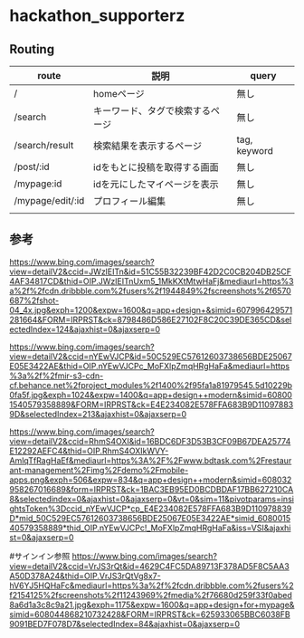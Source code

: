 # hackathon_supporterz



## Routing

|  route  |  説明  |query|
| ---- | ---- | ---- |
|  /  |  homeページ  | 無し |
|  /search  |  キーワード、タグで検索するページ  | 無し |
| /search/result| 検索結果を表示するページ| tag, keyword|
| /post/:id | idをもとに投稿を取得する画面| 無し |
| /mypage:id | idを元にしたマイページを表示 | 無し |
| /mypage/edit/:id | プロフィール編集 | 無し |
|  |  |  |

## 参考

https://www.bing.com/images/search?view=detailV2&ccid=JWzlEITn&id=51C55B32239BF42D2C0CB204DB25CF4AF34817CD&thid=OIP.JWzlEITnUxm5_1MkKXtMtwHaFj&mediaurl=https%3a%2f%2fcdn.dribbble.com%2fusers%2f1944849%2fscreenshots%2f6570687%2fshot-04_4x.jpg&exph=1200&expw=1600&q=app+design+&simid=607996429571281664&FORM=IRPRST&ck=8798486D586E27102F8C20C39DE365CD&selectedIndex=124&ajaxhist=0&ajaxserp=0

https://www.bing.com/images/search?view=detailV2&ccid=nYEwVJCP&id=50C529EC57612603738656BDE25067E05E3422AE&thid=OIP.nYEwVJCPc_MoFXlpZmqHRgHaFa&mediaurl=https%3a%2f%2fmir-s3-cdn-cf.behance.net%2fproject_modules%2f1400%2f95fa1a81979545.5d10229b0fa5f.jpg&exph=1024&expw=1400&q=app+design++modern&simid=608001540579358889&FORM=IRPRST&ck=E4E234082E578FFA683B9D110978839D&selectedIndex=213&ajaxhist=0&ajaxserp=0

https://www.bing.com/images/search?view=detailV2&ccid=RhmS4OXI&id=16BDC6DF3D53B3CF09B67DEA25774E12292AEFC4&thid=OIP.RhmS4OXIkWVY-AmlqTfRagHaEf&mediaurl=https%3A%2F%2Fwww.bdtask.com%2Frestaurant-management%2Fimg%2Fdemo%2Fmobile-apps.png&exph=506&expw=834&q=app+design++modern&simid=608032958267016689&form=IRPRST&ck=1BAC3EB95ED0BCDBDAF17BB627210CA8&selectedindex=0&ajaxhist=0&ajaxserp=0&vt=0&sim=11&pivotparams=insightsToken%3Dccid_nYEwVJCP*cp_E4E234082E578FFA683B9D110978839D*mid_50C529EC57612603738656BDE25067E05E3422AE*simid_608001540579358889*thid_OIP.nYEwVJCPc!_MoFXlpZmqHRgHaFa&iss=VSI&ajaxhist=0&ajaxserp=0

#サインイン参照
https://www.bing.com/images/search?view=detailV2&ccid=VrJS3rQt&id=4629C4FC5DA89713F378AD5F8C5AA3A50D378A24&thid=OIP.VrJS3rQtVg8x7-hV6YJ5HQHaFc&mediaurl=https%3a%2f%2fcdn.dribbble.com%2fusers%2f2154125%2fscreenshots%2f11243969%2fmedia%2f76680d259f33f0abed8a6d1a3c8c9a21.jpg&exph=1175&expw=1600&q=app+design+for+mypage&simid=608044868210732428&FORM=IRPRST&ck=625933065BBC6038FB9091BED7F078D7&selectedIndex=84&ajaxhist=0&ajaxserp=0
